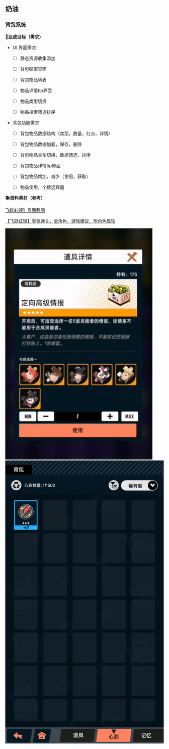 ## 奶油

### [背包系统](../cream/PackageSys/)

**🎯达成目标（需求）**

- UI 界面需求
  - [ ] 静态资源收集添加
  - [ ] 背包弹窗界面
  - [ ] 背包物品列表
  - [ ] 物品详情tip界面
  - [ ] 物品类型切换
  - [ ] 物品搜索筛选排序


- 背包功能需求
  - [ ] 背包物品数据结构（类型，数量，红点，详情）
  - [ ] 背包物品数据加载，保存，删除
  - [ ] 背包物品类型切换，数据筛选，排序
  - [ ] 背包物品详情tip界面
  - [ ] 背包物品增加，减少（使用，获取）
  - [ ] 物品使用，个数选择器


**📚资料素材（参考）**


[飞跃虹镜】界面截图](https://www.gameui.net/game/12985)

[【飞跃虹镜】零氪通关，全角色，游戏建议，附角色属性](https://www.bilibili.com/video/BV1G2hrerEKn)

![背包界面参考](./_images/PackageSys_01.png)
![背包界面参考](./_images/PackageSys_02.png)